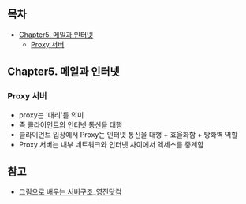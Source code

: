 ## 목차
- [Chapter5. 메일과 인터넷](#Chapter5.-메일과-인터넷)
  - [Proxy 서버](#Proxy-서버)


## Chapter5. 메일과 인터넷
### Proxy 서버
- proxy는 '대리'를 의미 
- 즉 클라이언트의 인터넷 통신을 대행
- 클라이언트 입장에서 Proxy는 인터넷 통신을 대행 + 효율화함 + 방화벽 역할
- Proxy 서버는 내부 네트워크와 인터넷 사이에서 엑세스를 중계함


## 참고
- [그림으로 배우는 서버구조_영진닷컴](http://www.yes24.com/Product/Goods/95343229)
